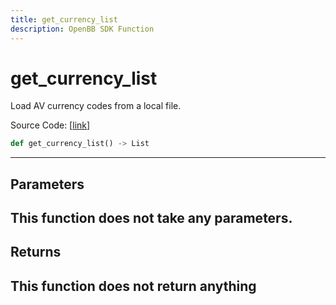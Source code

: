 ```yaml
---
title: get_currency_list
description: OpenBB SDK Function
---
```


# get_currency_list

Load AV currency codes from a local file.

Source Code: [[link](https://github.com/OpenBB-finance/OpenBBTerminal/tree/main/openbb_terminal/forex/av_model.py#L19)]
```python
def get_currency_list() -> List
```
---
## Parameters
This function does not take any parameters.
---
## Returns
This function does not return anything
---
